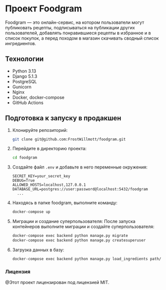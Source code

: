 # Проект Foodgram

Foodgram — это онлайн-сервис, на котором пользователи могут публиковать рецепты, подписываться на публикации других пользователей, добавлять понравившиеся рецепты в избранное и в список покупок, а перед походом в магазин скачивать сводный список ингредиентов.

## Технологии
- Python 3.13
- Django 5.1.3
- PostgreSQL
- Gunicorn
- Nginx
- Docker, docker-compose
- GitHub Actions

## Подготовка к запуску в продакшен

1. Клонируйте репозиторий:
   ```bash
   git clone git@github.com:FrostWillmott/foodgram.git
2. Перейдите в директорию проекта:
    ```bash
    cd foodgram
   
3. Создайте файл `.env` и добавьте в него переменные окружения:
    ```dotenv
    SECRET_KEY=your_secret_key
    DEBUG=True
    ALLOWED_HOSTS=localhost,127.0.0.1
    DATABASE_URL=postgres://user:password@localhost:5432/foodgram
      ...
    ```
4. Находясь в папке foodgram, выполните команду:
    ```bash
    docker-compose up
    ```

5. Миграции и создание суперпользователя:
После запуска контейнеров выполните миграции и создайте суперпользователя:
    ```bash
    docker-compose exec backend python manage.py migrate
    docker-compose exec backend python manage.py createsuperuser
    ```

6. Загрузка данных в базу:
    ```bash
    docker-compose exec backend python manage.py load_ingredients path/to/ingredients.json
    ```

### Лицензия
@Этот проект лицензирован под лицензией MIT.
